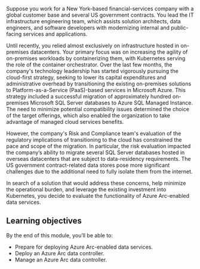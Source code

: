 Suppose you work for a New York-based financial-services company with a global customer base and several US government contracts. You lead the IT infrastructure engineering team, which assists solution architects, data engineers, and software developers with modernizing internal and public-facing services and applications.

Until recently, you relied almost exclusively on infrastructure hosted in on-premises datacenters. Your primary focus was on increasing the agility of on-premises workloads by containerizing them, with Kubernetes serving the role of the container orchestrator. Over the last few months, the company's technology leadership has started vigorously pursuing the cloud-first strategy, seeking to lower its capital expenditures and administrative overhead by transitioning the existing on-premises solutions to Platform-as-a-Service (PaaS)-based services in Microsoft Azure. This strategy included a successful migration of approximately hundred on-premises Microsoft SQL Server databases to Azure SQL Managed Instance. The need to minimize potential compatibility issues determined the choice of the target offerings, which also enabled the organization to take advantage of managed cloud services benefits.

However, the company's Risk and Compliance team's evaluation of the regulatory implications of transitioning to the cloud has constrained the pace and scope of the migration. In particular, the risk evaluation impacted the company’s ability to migrate several SQL Server databases hosted in overseas datacenters that are subject to data-residency requirements. The US government contract-related data stores pose more significant challenges due to the additional need to fully isolate them from the internet.

In search of a solution that would address these concerns, help minimize the operational burden, and leverage the existing investment into Kubernetes, you decide to evaluate the functionality of Azure Arc-enabled data services.

## Learning objectives

By the end of this module, you’ll be able to:

- Prepare for deploying Azure Arc-enabled data services.
- Deploy an Azure Arc data controller.
- Manage an Azure Arc data controller.
